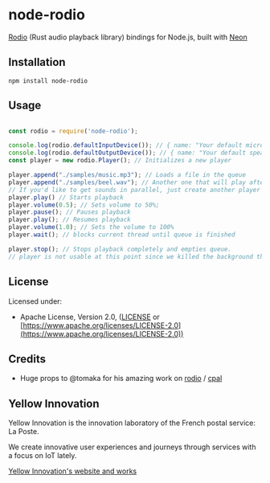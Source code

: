 # node-rodio

[Rodio](https://github.com/tomaka/rodio) (Rust audio playback library) bindings for Node.js, built with [Neon](https://www.neon-bindings.com/)

## Installation

`npm install node-rodio`

## Usage

```javascript

const rodio = require('node-rodio');

console.log(rodio.defaultInputDevice()); // { name: "Your default microphone" }
console.log(rodio.defaultOutputDevice()); // { name: "Your default speakers/headphones" }
const player = new rodio.Player(); // Initializes a new player

player.append("./samples/music.mp3"); // Loads a file in the queue
player.append("./samples/beel.wav"); // Another one that will play after the music.mp3
// If you'd like to get sounds in parallel, just create another player and make them .play(); at the same time!
player.play() // Starts playback
player.volume(0.5); // Sets volume to 50%;
player.pause(); // Pauses playback
player.play(); // Resumes playback
player.volume(1.0); // Sets the volume to 100%
player.wait(); // blocks current thread until queue is finished

player.stop(); // Stops playback completely and empties queue.
// player is not usable at this point since we killed the background thread.

```

## License

Licensed under:

* Apache License, Version 2.0, ([LICENSE](LICENSE) or
   [https://www.apache.org/licenses/LICENSE-2.0](https://www.apache.org/licenses/LICENSE-2.0))

## Credits

* Huge props to @tomaka for his amazing work on [rodio](https://github.com/tomaka/rodio) / [cpal](https://github.com/tomaka/cpal)

## Yellow Innovation

Yellow Innovation is the innovation laboratory of the French postal service: La Poste.

We create innovative user experiences and journeys through services with a focus on IoT lately.

[Yellow Innovation's website and works](http://yellowinnovation.fr/en/)
